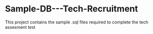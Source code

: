 # Sample-DB---Tech-Recruitment
This project contains the sample .sql files required to complete the tech assesment test
